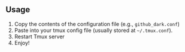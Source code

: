 ## Usage

1. Copy the contents of the configuration file (e.g., `github_dark.conf`)
2. Paste into your tmux config file (usually stored at `~/.tmux.conf`).
3. Restart Tmux server
4. Enjoy!
